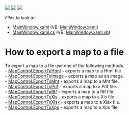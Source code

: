 <!-- default badges list -->
![](https://img.shields.io/endpoint?url=https://codecentral.devexpress.com/api/v1/VersionRange/128571498/21.1.5%2B)
[![](https://img.shields.io/badge/Open_in_DevExpress_Support_Center-FF7200?style=flat-square&logo=DevExpress&logoColor=white)](https://supportcenter.devexpress.com/ticket/details/T200511)
[![](https://img.shields.io/badge/📖_How_to_use_DevExpress_Examples-e9f6fc?style=flat-square)](https://docs.devexpress.com/GeneralInformation/403183)
<!-- default badges end -->
<!-- default file list -->
*Files to look at*:

* [MainWindow.xaml](./CS/Exporting/MainWindow.xaml) (VB: [MainWindow.xaml](./VB/Exporting/MainWindow.xaml))
* [MainWindow.xaml.cs](./CS/Exporting/MainWindow.xaml.cs) (VB: [MainWindow.xaml.vb](./VB/Exporting/MainWindow.xaml.vb))
<!-- default file list end -->
# How to export a map to a file


To export a map to a file use one of the following methods.<br />- <a href="https://documentation.devexpress.com/#WPF/DevExpressXpfMapMapControl_ExportToHtmltopic">MapControl.ExportToHtml</a> - exports a map to a Html file<br />- <a href="https://documentation.devexpress.com/#WPF/DevExpressXpfMapMapControl_ExportToImagetopic">MapControl.ExportToImage</a> - exports a map as an image.<br />- <a href="https://documentation.devexpress.com/#WPF/DevExpressXpfMapMapControl_ExportToMhttopic">MapControl.ExportToMht</a> - exports a map to a Mht file.<br />- <a href="https://documentation.devexpress.com/#WPF/DevExpressXpfMapMapControl_ExportToPdftopic">MapControl.ExportToPdf</a> - exports a map to a Pdf file.<br />- <a href="https://documentation.devexpress.com/#WPF/DevExpressXpfMapMapControl_ExportToRtftopic">MapControl.ExportToRtf</a> - exports a map to a Rtf file.<br />- <a href="https://documentation.devexpress.com/#WPF/DevExpressXpfMapMapControl_ExportToXlstopic">MapControl.ExportToXls</a> - exports a map to a Xls file.<br />- <a href="https://documentation.devexpress.com/#WPF/DevExpressXpfMapMapControl_ExportToXlsxtopic">MapControl.ExportToXlsx</a> - exports a map to a Xlsx file.<br />- <a href="https://documentation.devexpress.com/#WPF/DevExpressXpfMapMapControl_ExportToXpstopic">MapControl.ExportToXps</a> - exports a map to a Xps file.

<br/>


